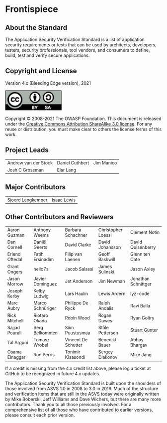 # Frontispiece

## About the Standard

The Application Security Verification Standard is a list of application security requirements or tests that can be used by architects, developers, testers, security professionals, tool vendors, and consumers to define, build, test and verify secure applications.

## Copyright and License

Version 4.x (Bleeding Edge version), 2021

![license](../images/license.png)

Copyright © 2008-2021 The OWASP Foundation. This document is released under the [Creative Commons Attribution ShareAlike 3.0 license](https://creativecommons.org/licenses/by-sa/3.0/). For any reuse or distribution, you must make clear to others the license terms of this work.

## Project Leads

|                      	|                 	|            	|
|----------------------	|-----------------	|------------	|
| Andrew van der Stock 	| Daniel Cuthbert 	| Jim Manico 	|
| Josh C Grossman      	| Elar Lang     	|            	|

## Major Contributors

|                	|                	|
|----------------	|----------------	|
| Sjoerd Langkemper	| Isaac Lewis	 	|

## Other Contributors and Reviewers

|                	|                  	|                     	|                    	|                     	|
|----------------	|------------------	|---------------------	|--------------------	|---------------------	|
| Aaron Guzman   	| Anthony Weems    	| Barbara Schachner   	| Christopher Loessl 	| Clément Notin       	|
| Dan Cornell    	| Daniël Geerts    	| David Clarke        	| David Johansson    	| David Quisenberry   	|
| Erlend Oftedal 	| Fatih Ersinadim  	| Filip van Laenen    	| Geoff Baskwill     	| Glenn ten Cate      	|
| Grant Ongers   	| hello7s          	| Jacob Salassi       	| James Sulinski     	| Jason Axley         	|
| Jason Morrow   	| Javier Dominguez 	| Jet Anderson        	| Jim Newman         	| Jonathan Schnittger 	|
| Joseph Kerby   	| Kelby Ludwig     	| Lars Haulin         	| Lewis Ardern       	| lyz-code            	|
| Marc Aubry     	| Marco Schnüriger 	| Philippe De Ryck    	| Ralph Andalis      	| Ravi Balla          	|
| Rick Mitchell  	| Riotaro Okada    	| Robin Wood          	| Rogan Dawes        	| Ryan Goltry         	|
| Sajjad Pourali 	| Serg Belkommen   	| Siim Puustusmaa     	| Ståle Pettersen    	| Stuart Gunter       	|
| Tal Argoni     	| Tomasz Wrobel    	| Vincent De Schutter 	| Benedikt Bauer		| Abhay Bhargav       |
| Osama Elnaggar    | Ron Perris    	| Tonimir Kisasondi  	| Sergey Diakonov						| Mike Jang |

If a credit is missing from the 4.x credit list above, please log a ticket at GitHub to be recognized in future 4.x updates.

The Application Security Verification Standard is built upon the shoulders of those involved from ASVS 1.0 in 2008 to 3.0 in 2016. Much of the structure and verification items that are still in the ASVS today were originally written by Mike Boberski, Jeff Williams and Dave Wichers, but there are many more contributors. Thank you to all those previously involved. For a comprehensive list of all those who have contributed to earlier versions, please consult each prior version.
